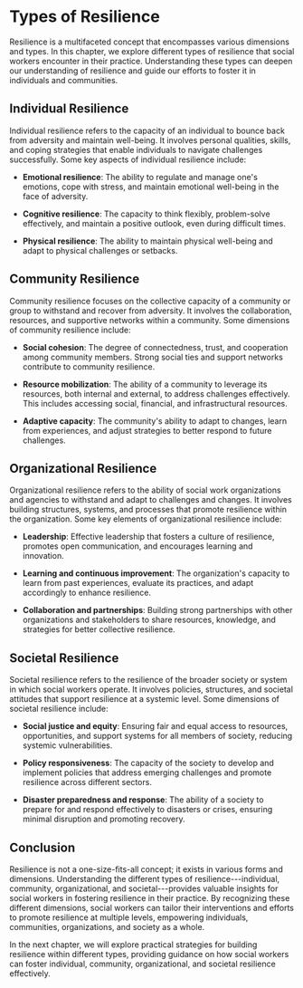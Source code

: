 Types of Resilience
==============================

Resilience is a multifaceted concept that encompasses various dimensions and types. In this chapter, we explore different types of resilience that social workers encounter in their practice. Understanding these types can deepen our understanding of resilience and guide our efforts to foster it in individuals and communities.

Individual Resilience
---------------------

Individual resilience refers to the capacity of an individual to bounce back from adversity and maintain well-being. It involves personal qualities, skills, and coping strategies that enable individuals to navigate challenges successfully. Some key aspects of individual resilience include:

* **Emotional resilience**: The ability to regulate and manage one's emotions, cope with stress, and maintain emotional well-being in the face of adversity.

* **Cognitive resilience**: The capacity to think flexibly, problem-solve effectively, and maintain a positive outlook, even during difficult times.

* **Physical resilience**: The ability to maintain physical well-being and adapt to physical challenges or setbacks.

Community Resilience
--------------------

Community resilience focuses on the collective capacity of a community or group to withstand and recover from adversity. It involves the collaboration, resources, and supportive networks within a community. Some dimensions of community resilience include:

* **Social cohesion**: The degree of connectedness, trust, and cooperation among community members. Strong social ties and support networks contribute to community resilience.

* **Resource mobilization**: The ability of a community to leverage its resources, both internal and external, to address challenges effectively. This includes accessing social, financial, and infrastructural resources.

* **Adaptive capacity**: The community's ability to adapt to changes, learn from experiences, and adjust strategies to better respond to future challenges.

Organizational Resilience
-------------------------

Organizational resilience refers to the ability of social work organizations and agencies to withstand and adapt to challenges and changes. It involves building structures, systems, and processes that promote resilience within the organization. Some key elements of organizational resilience include:

* **Leadership**: Effective leadership that fosters a culture of resilience, promotes open communication, and encourages learning and innovation.

* **Learning and continuous improvement**: The organization's capacity to learn from past experiences, evaluate its practices, and adapt accordingly to enhance resilience.

* **Collaboration and partnerships**: Building strong partnerships with other organizations and stakeholders to share resources, knowledge, and strategies for better collective resilience.

Societal Resilience
-------------------

Societal resilience refers to the resilience of the broader society or system in which social workers operate. It involves policies, structures, and societal attitudes that support resilience at a systemic level. Some dimensions of societal resilience include:

* **Social justice and equity**: Ensuring fair and equal access to resources, opportunities, and support systems for all members of society, reducing systemic vulnerabilities.

* **Policy responsiveness**: The capacity of the society to develop and implement policies that address emerging challenges and promote resilience across different sectors.

* **Disaster preparedness and response**: The ability of a society to prepare for and respond effectively to disasters or crises, ensuring minimal disruption and promoting recovery.

Conclusion
----------

Resilience is not a one-size-fits-all concept; it exists in various forms and dimensions. Understanding the different types of resilience---individual, community, organizational, and societal---provides valuable insights for social workers in fostering resilience in their practice. By recognizing these different dimensions, social workers can tailor their interventions and efforts to promote resilience at multiple levels, empowering individuals, communities, organizations, and society as a whole.

In the next chapter, we will explore practical strategies for building resilience within different types, providing guidance on how social workers can foster individual, community, organizational, and societal resilience effectively.

